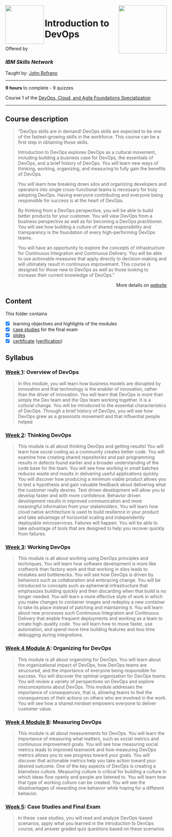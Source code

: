 <a href="https://www.coursera.org/learn/intro-to-devops">
  <img src="/img/Introduction_to_DevOps_logo.png" width="150" align="right">
</a>

<img src="https://upload.wikimedia.org/wikipedia/commons/5/51/IBM_logo.svg" width="120" height="120" align="left">

# Introduction to DevOps

Offered by 
### *IBM Skills Network*

Taught by: [John Rofrano](https://www.coursera.org/instructor/johnrofrano)

---

**9 hours** to complete - 9 quizzes

Course 1 of the [DevOps, Cloud, and Agile Foundations Specialization](../) 

---

## Course description

>"DevOps skills are in demand! DevOps skills are expected to be one of the fastest-growing skills in the workforce. This course can be a first step in obtaining those skills. 
>
>Introduction to DevOps explores DevOps as a cultural movement, including building a business case for DevOps, the essentials of DevOps, and a brief history of DevOps. You will learn new ways of thinking, working, organizing, and measuring to fully gain the benefits of DevOps. 
>
>You will learn how breaking down silos and organizing developers and operators into single cross-functional teams is necessary for truly adopting DevOps. Having everyone contributing and everyone being responsible for success is at the heart of DevOps. 
>
>By thinking from a DevOps perspective, you will be able to build better products for your customer. You will view DevOps from a business perspective as well as for becoming a DevOps practitioner. You will see how building a culture of shared responsibility and transparency is the foundation of every high-performing DevOps teams.  
>
>You will have an opportunity to explore the concepts of infrastructure for Continuous Integration and Continuous Delivery. You will be able to use actionable measures that apply directly to decision-making and will ultimately result in continuous improvement. This course is designed for those new to DevOps as well as those looking to increase their current knowledge of DevOps."

<p align="right">More details on <a href="https://www.coursera.org/learn/intro-to-devops">website</a></p>

## Content
This folder contains 
- [x] learning objectives and highlights of the modules 
- [x] [case studies](./Week%205/Case%20Studies) for the final exam
- [x] [slides](./Slides) 
- [x] [certificate](./Coursera_Certificate_Introduction_to_DevOps.pdf) ([verification](https://coursera.org/verify/W8R4FRTQGLTT))

## Syllabus

### [Week 1](./Week%201): Overview of DevOps

> In this module, you will learn how business models are disrupted by innovation and that technology is the enabler of innovation, rather than the driver of innovation. You will learn that DevOps is more than simply the Dev team and the Ops team working together. It is a cultural change. You will be introduced to the essential characteristics of DevOps. Through a brief history of DevOps, you will see how DevOps grew as a grassroots movement and that influential people helped

### [Week 2](./Week%202): Thinking DevOps

> This module is all about thinking DevOps and getting results! You will learn how social coding as a community creates better code. You will examine how creating shared repositories and pair programming results in defects found earlier and a broader understanding of the code base for the team. You will see how working in small batches reduces waste and results in delivering useful applications quickly. You will discover how producing a minimum viable product allows you to test a hypothesis and gain valuable feedback about delivering what the customer really desires. Test driven development will allow you to develop faster and with more confidence. Behavior driven development results in improved communication and more meaningful information from your stakeholders. You will learn how cloud native architecture is used to build resilience in your product and take advantage of horizontal scaling and independently deployable microservices. Failures will happen. You will be able to take advantage of tools that are designed to help you recover quickly from failures.

### [Week 3](./Week%203): Working DevOps

> This module is all about working using DevOps principles and techniques. You will learn how software development is more like craftwork than factory work and that working in silos leads to mistakes and bottlenecks. You will see how DevOps is driven by behaviors such as collaboration and embracing change. You will be introduced to concepts such as ephemeral infrastructure that emphasizes building quickly and then discarding when that build is no longer needed. You will learn a more effective style of work in which you make changes to container images and redeploy a new container to take its place instead of patching and maintaining it. You will learn about new processes such Continuous Integration and Continuous Delivery that enable frequent deployments and working as a team to create high-quality code. You will learn how to move faster, use automation, and spend more time building features and less time debugging during integrations.

### [Week 4 Module A](./Week%204%20Module%20A): Organizing for DevOps

> This module is all about organizing for DevOps. You will learn about the organizational impact of DevOps, how DevOps teams are structured, and the importance of everyone being responsible for success. You will discover the optimal organization for DevOps teams. You will review a variety of perspectives on DevOps and explore misconceptions about DevOps. This module addresses the importance of consequences, that is, allowing teams to feel the consequences of their actions on others who are involved in the work. You will see how a shared mindset empowers everyone to deliver customer value.

### [Week 4 Module B](./Week%204%20Module%20A): Measuring DevOps

> This module is all about measurements for DevOps. You will learn the importance of measuring what matters, such as social metrics and continuous improvement goals. You will see how measuring social metrics leads to improved teamwork and how measuring DevOps metrics allows you to see progress toward your goals. You will discover that actionable metrics help you take action toward your desired outcome. One of the key aspects of DevOps is creating a blameless culture. Measuring culture is critical for building a culture in which ideas flow openly and people are listened to. You will learn how that type of working culture can be created. You will see the disadvantages of rewarding one behavior while hoping for a different behavior.

### [Week 5](./Week%205): Case Studies and Final Exam

> In these  case studies, you will read and analyze DevOps-based scenarios, apply what you learned in the Introduction to DevOps course, and answer graded quiz questions based on these scenarios.
